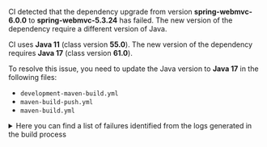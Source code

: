 CI detected that the dependency upgrade from version **spring-webmvc-6.0.0** to **spring-webmvc-5.3.24** has failed. 
The new version of the dependency require a different version of Java. 

CI uses **Java 11** (class version **55.0**). The new version of the dependency requires **Java 17** (class version **61.0**). 

To resolve this issue, you need to update the Java version to **Java 17** in the following files: 
- `development-maven-build.yml`
- `maven-build-push.yml`
- `maven-build.yml`

<details>
<summary>Here you can find a list of failures identified from the logs generated in the build process</summary>

*    > [ERROR] /IDS-Messaging-Services/messaging/src/main/java/ids/messaging/util/SerializerProvider.java:[31,2] cannot find symbol<br>[ERROR]   symbol: class Configuration 

*    > [ERROR] /IDS-Messaging-Services/messaging/src/main/java/ids/messaging/dispatcher/MessageDispatcherProvider.java:[29,38] cannot access org.springframework.stereotype.Component<br>  bad class file: /root/.m2/repository/org/springframework/spring-context/6.0.0/spring-context-6.0.0.jar(/org/springframework/stereotype/Component.class)<br>    class file has wrong version 61.0, should be 55.0<br>    Please remove or make sure it appears in the correct subdirectory of the classpath. 

*    > [ERROR] /IDS-Messaging-Services/messaging/src/main/java/ids/messaging/util/SerializerProvider.java:[25,46] cannot access org.springframework.context.annotation.Configuration<br>  bad class file: /root/.m2/repository/org/springframework/spring-context/6.0.0/spring-context-6.0.0.jar(/org/springframework/context/annotation/Configuration.class)<br>    class file has wrong version 61.0, should be 55.0<br>    Please remove or make sure it appears in the correct subdirectory of the classpath. 

*    > [ERROR] /IDS-Messaging-Services/messaging/src/main/java/ids/messaging/endpoint/EndpointService.java:[29,50] cannot access org.springframework.web.servlet.mvc.method.RequestMappingInfo<br>  bad class file: /root/.m2/repository/org/springframework/spring-webmvc/6.0.0/spring-webmvc-6.0.0.jar(/org/springframework/web/servlet/mvc/method/RequestMappingInfo.class)<br>    class file has wrong version 61.0, should be 55.0<br>    Please remove or make sure it appears in the correct subdirectory of the classpath. 

*    > [ERROR] /IDS-Messaging-Services/messaging/src/main/java/ids/messaging/requests/NotificationTemplateProvider.java:[73,2] cannot find symbol<br>  symbol: class Service 

*    > [ERROR] /IDS-Messaging-Services/messaging/src/main/java/ids/messaging/protocol/MessageService.java:[39,38] cannot access org.springframework.stereotype.Service<br>  bad class file: /root/.m2/repository/org/springframework/spring-context/6.0.0/spring-context-6.0.0.jar(/org/springframework/stereotype/Service.class)<br>    class file has wrong version 61.0, should be 55.0<br>    Please remove or make sure it appears in the correct subdirectory of the classpath. 

*    > [ERROR] /IDS-Messaging-Services/messaging/src/main/java/ids/messaging/handler/request/RequestMessageHandlerService.java:[38,2] cannot find symbol<br>  symbol: class Service 

*    > [ERROR] /IDS-Messaging-Services/messaging/src/main/java/ids/messaging/endpoint/EndpointService.java:[47,13] cannot find symbol<br>[ERROR]   symbol:   class RequestMappingHandlerMapping<br>[ERROR]   location: class ids.messaging.endpoint.EndpointService 

*    > [ERROR] /IDS-Messaging-Services/messaging/src/main/java/ids/messaging/endpoint/EndpointService.java:[29,50] cannot access org.springframework.web.servlet.mvc.method.RequestMappingInfo<br>[ERROR]   bad class file: /root/.m2/repository/org/springframework/spring-webmvc/6.0.0/spring-webmvc-6.0.0.jar(/org/springframework/web/servlet/mvc/method/RequestMappingInfo.class)<br>[ERROR]     class file has wrong version 61.0, should be 55.0<br>[ERROR]     Please remove or make sure it appears in the correct subdirectory of the classpath. 

*    > [ERROR] /IDS-Messaging-Services/messaging/src/main/java/ids/messaging/endpoint/EndpointService.java:[109,13] cannot find symbol<br>[ERROR]   symbol:   class RequestMappingInfo<br>[ERROR]   location: class ids.messaging.endpoint.EndpointService 

*    > [ERROR] /IDS-Messaging-Services/messaging/src/main/java/ids/messaging/requests/NotificationTemplateProvider.java:[73,2] cannot find symbol<br>[ERROR]   symbol: class Service 

*    > [ERROR] /IDS-Messaging-Services/messaging/src/main/java/ids/messaging/protocol/MessageService.java:[46,2] cannot find symbol<br>[ERROR]   symbol: class Service 

*    > [ERROR] /IDS-Messaging-Services/messaging/src/main/java/ids/messaging/dispatcher/MessageDispatcherProvider.java:[28,46] cannot access org.springframework.context.annotation.Bean<br>  bad class file: /root/.m2/repository/org/springframework/spring-context/6.0.0/spring-context-6.0.0.jar(/org/springframework/context/annotation/Bean.class)<br>    class file has wrong version 61.0, should be 55.0<br>    Please remove or make sure it appears in the correct subdirectory of the classpath. 

*    > [ERROR] /IDS-Messaging-Services/messaging/src/main/java/ids/messaging/handler/request/RequestMessageHandlerService.java:[44,19] cannot find symbol<br>  symbol:   class ApplicationContext<br>  location: class ids.messaging.handler.request.RequestMessageHandlerService 

*    > [ERROR] /IDS-Messaging-Services/messaging/src/main/java/ids/messaging/endpoint/EndpointService.java:[109,13] cannot find symbol<br>  symbol:   class RequestMappingInfo<br>  location: class ids.messaging.endpoint.EndpointService 

*    > [ERROR] /IDS-Messaging-Services/messaging/src/main/java/ids/messaging/endpoint/EndpointService.java:[36,2] cannot find symbol<br>[ERROR]   symbol: class Service 

*    > [ERROR] /IDS-Messaging-Services/messaging/src/main/java/ids/messaging/requests/builder/IdsRequestBuilderService.java:[33,2] cannot find symbol<br>[ERROR]   symbol: class Service 

*    > [ERROR] /IDS-Messaging-Services/messaging/src/main/java/ids/messaging/endpoint/MessageController.java:[53,38] cannot access org.springframework.stereotype.Controller<br>[ERROR]   bad class file: /root/.m2/repository/org/springframework/spring-context/6.0.0/spring-context-6.0.0.jar(/org/springframework/stereotype/Controller.class)<br>[ERROR]     class file has wrong version 61.0, should be 55.0<br>[ERROR]     Please remove or make sure it appears in the correct subdirectory of the classpath. 

*    > [ERROR] /IDS-Messaging-Services/messaging/src/main/java/ids/messaging/requests/RequestTemplateProvider.java:[58,2] cannot find symbol<br>[ERROR]   symbol: class Service 

*    > [ERROR] /IDS-Messaging-Services/messaging/src/main/java/ids/messaging/requests/RequestTemplateProvider.java:[58,2] cannot find symbol<br>  symbol: class Service 

*    > [ERROR] /IDS-Messaging-Services/messaging/src/main/java/ids/messaging/endpoint/MessageController.java:[61,2] cannot find symbol<br>[ERROR]   symbol: class Controller 

*    > [ERROR] /IDS-Messaging-Services/messaging/src/main/java/ids/messaging/protocol/MessageService.java:[46,2] cannot find symbol<br>  symbol: class Service 

*    > [ERROR] /IDS-Messaging-Services/messaging/src/main/java/ids/messaging/endpoint/EndpointService.java:[30,61] cannot access org.springframework.web.servlet.mvc.method.annotation.RequestMappingHandlerMapping<br>[ERROR]   bad class file: /root/.m2/repository/org/springframework/spring-webmvc/6.0.0/spring-webmvc-6.0.0.jar(/org/springframework/web/servlet/mvc/method/annotation/RequestMappingHandlerMapping.class)<br>[ERROR]     class file has wrong version 61.0, should be 55.0<br>[ERROR]     Please remove or make sure it appears in the correct subdirectory of the classpath. 

*    > [ERROR] /IDS-Messaging-Services/messaging/src/main/java/ids/messaging/dispatcher/MessageDispatcherProvider.java:[35,2] cannot find symbol<br>  symbol: class Component 

*    > [ERROR] /IDS-Messaging-Services/messaging/src/main/java/ids/messaging/endpoint/EndpointService.java:[57,34] cannot find symbol<br>  symbol:   class RequestMappingHandlerMapping<br>  location: class ids.messaging.endpoint.EndpointService 

*    > [ERROR] /IDS-Messaging-Services/messaging/src/main/java/ids/messaging/handler/request/RequestMessageHandlerService.java:[52,47] cannot find symbol<br>  symbol:   class ApplicationContext<br>  location: class ids.messaging.handler.request.RequestMessageHandlerService 

*    > [ERROR] /IDS-Messaging-Services/messaging/src/main/java/ids/messaging/dispatcher/MessageDispatcherProvider.java:[29,38] cannot access org.springframework.stereotype.Component<br>[ERROR]   bad class file: /root/.m2/repository/org/springframework/spring-context/6.0.0/spring-context-6.0.0.jar(/org/springframework/stereotype/Component.class)<br>[ERROR]     class file has wrong version 61.0, should be 55.0<br>[ERROR]     Please remove or make sure it appears in the correct subdirectory of the classpath. 

*    > [ERROR] /IDS-Messaging-Services/messaging/src/main/java/ids/messaging/util/SerializerProvider.java:[40,6] cannot find symbol<br>[ERROR]   symbol:   class Bean<br>[ERROR]   location: class ids.messaging.util.SerializerProvider 

*    > [ERROR] /IDS-Messaging-Services/messaging/src/main/java/ids/messaging/handler/request/RequestMessageHandlerService.java:[31,35] cannot access org.springframework.context.ApplicationContext<br>  bad class file: /root/.m2/repository/org/springframework/spring-context/6.0.0/spring-context-6.0.0.jar(/org/springframework/context/ApplicationContext.class)<br>    class file has wrong version 61.0, should be 55.0<br>    Please remove or make sure it appears in the correct subdirectory of the classpath. 

*    > [ERROR] /IDS-Messaging-Services/messaging/src/main/java/ids/messaging/endpoint/MessageController.java:[61,2] cannot find symbol<br>  symbol: class Controller 

*    > [ERROR] /IDS-Messaging-Services/messaging/src/main/java/ids/messaging/protocol/MessageService.java:[39,38] cannot access org.springframework.stereotype.Service<br>[ERROR]   bad class file: /root/.m2/repository/org/springframework/spring-context/6.0.0/spring-context-6.0.0.jar(/org/springframework/stereotype/Service.class)<br>[ERROR]     class file has wrong version 61.0, should be 55.0<br>[ERROR]     Please remove or make sure it appears in the correct subdirectory of the classpath. 

*    > [ERROR] /IDS-Messaging-Services/messaging/src/main/java/ids/messaging/util/SerializerProvider.java:[25,46] cannot access org.springframework.context.annotation.Configuration<br>[ERROR]   bad class file: /root/.m2/repository/org/springframework/spring-context/6.0.0/spring-context-6.0.0.jar(/org/springframework/context/annotation/Configuration.class)<br>[ERROR]     class file has wrong version 61.0, should be 55.0<br>[ERROR]     Please remove or make sure it appears in the correct subdirectory of the classpath. 

*    > [ERROR] /IDS-Messaging-Services/messaging/src/main/java/ids/messaging/requests/builder/IdsRequestBuilderService.java:[33,2] cannot find symbol<br>  symbol: class Service 

*    > [ERROR] /IDS-Messaging-Services/messaging/src/main/java/ids/messaging/dispatcher/MessageDispatcherProvider.java:[35,2] cannot find symbol<br>[ERROR]   symbol: class Component 

*    > [ERROR] /IDS-Messaging-Services/messaging/src/main/java/ids/messaging/endpoint/MessageController.java:[53,38] cannot access org.springframework.stereotype.Controller<br>  bad class file: /root/.m2/repository/org/springframework/spring-context/6.0.0/spring-context-6.0.0.jar(/org/springframework/stereotype/Controller.class)<br>    class file has wrong version 61.0, should be 55.0<br>    Please remove or make sure it appears in the correct subdirectory of the classpath. 

*    > [ERROR] /IDS-Messaging-Services/messaging/src/main/java/ids/messaging/endpoint/EndpointService.java:[30,61] cannot access org.springframework.web.servlet.mvc.method.annotation.RequestMappingHandlerMapping<br>  bad class file: /root/.m2/repository/org/springframework/spring-webmvc/6.0.0/spring-webmvc-6.0.0.jar(/org/springframework/web/servlet/mvc/method/annotation/RequestMappingHandlerMapping.class)<br>    class file has wrong version 61.0, should be 55.0<br>    Please remove or make sure it appears in the correct subdirectory of the classpath. 

*    > [ERROR] /IDS-Messaging-Services/messaging/src/main/java/ids/messaging/protocol/http/IdsHttpService.java:[64,2] cannot find symbol<br>  symbol: class Service 

*    > [ERROR] /IDS-Messaging-Services/messaging/src/main/java/ids/messaging/handler/request/RequestMessageHandlerService.java:[31,35] cannot access org.springframework.context.ApplicationContext<br>[ERROR]   bad class file: /root/.m2/repository/org/springframework/spring-context/6.0.0/spring-context-6.0.0.jar(/org/springframework/context/ApplicationContext.class)<br>[ERROR]     class file has wrong version 61.0, should be 55.0<br>[ERROR]     Please remove or make sure it appears in the correct subdirectory of the classpath. 

*    > [ERROR] /IDS-Messaging-Services/messaging/src/main/java/ids/messaging/util/SerializerProvider.java:[40,6] cannot find symbol<br>  symbol:   class Bean<br>  location: class ids.messaging.util.SerializerProvider 

*    > [ERROR] /IDS-Messaging-Services/messaging/src/main/java/ids/messaging/endpoint/EndpointService.java:[36,2] cannot find symbol<br>  symbol: class Service 

*    > [ERROR] /IDS-Messaging-Services/messaging/src/main/java/ids/messaging/handler/request/RequestMessageHandlerService.java:[44,19] cannot find symbol<br>[ERROR]   symbol:   class ApplicationContext<br>[ERROR]   location: class ids.messaging.handler.request.RequestMessageHandlerService 

*    > [ERROR] /IDS-Messaging-Services/messaging/src/main/java/ids/messaging/handler/request/RequestMessageHandlerService.java:[38,2] cannot find symbol<br>[ERROR]   symbol: class Service 

*    > [ERROR] /IDS-Messaging-Services/messaging/src/main/java/ids/messaging/util/SerializerProvider.java:[31,2] cannot find symbol<br>  symbol: class Configuration 

*    > [ERROR] /IDS-Messaging-Services/messaging/src/main/java/ids/messaging/endpoint/EndpointService.java:[47,13] cannot find symbol<br>  symbol:   class RequestMappingHandlerMapping<br>  location: class ids.messaging.endpoint.EndpointService 

*    > [ERROR] /IDS-Messaging-Services/messaging/src/main/java/ids/messaging/protocol/http/IdsHttpService.java:[64,2] cannot find symbol<br>[ERROR]   symbol: class Service 

*    > [ERROR] /IDS-Messaging-Services/messaging/src/main/java/ids/messaging/dispatcher/MessageDispatcherProvider.java:[49,6] cannot find symbol<br>  symbol:   class Bean<br>  location: class ids.messaging.dispatcher.MessageDispatcherProvider 

*    > [ERROR] /IDS-Messaging-Services/messaging/src/main/java/ids/messaging/dispatcher/MessageDispatcherProvider.java:[28,46] cannot access org.springframework.context.annotation.Bean<br>[ERROR]   bad class file: /root/.m2/repository/org/springframework/spring-context/6.0.0/spring-context-6.0.0.jar(/org/springframework/context/annotation/Bean.class)<br>[ERROR]     class file has wrong version 61.0, should be 55.0<br>[ERROR]     Please remove or make sure it appears in the correct subdirectory of the classpath. 

*    > [ERROR] /IDS-Messaging-Services/messaging/src/main/java/ids/messaging/dispatcher/MessageDispatcherProvider.java:[49,6] cannot find symbol<br>[ERROR]   symbol:   class Bean<br>[ERROR]   location: class ids.messaging.dispatcher.MessageDispatcherProvider 

*    > [ERROR] /IDS-Messaging-Services/messaging/src/main/java/ids/messaging/endpoint/EndpointService.java:[57,34] cannot find symbol<br>[ERROR]   symbol:   class RequestMappingHandlerMapping<br>[ERROR]   location: class ids.messaging.endpoint.EndpointService 

*    > [ERROR] /IDS-Messaging-Services/messaging/src/main/java/ids/messaging/handler/request/RequestMessageHandlerService.java:[52,47] cannot find symbol<br>[ERROR]   symbol:   class ApplicationContext<br>[ERROR]   location: class ids.messaging.handler.request.RequestMessageHandlerService 

</details>
